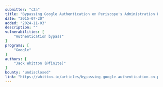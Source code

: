 ```yaml
---
submitter: "c2a"
title: "Bypassing Google Authentication on Periscope's Administration Panel"
date: "2015-07-20"
added: "2024-11-03"
description: ""
vulnerabilities: [
    "Authentication bypass"
]
programs: [
    "Google"
]
authors: [
    "Jack Whitton (@fin1te)"
]
bounty: "undisclosed"
link: "https://whitton.io/articles/bypassing-google-authentication-on-periscopes-admin-panel/"
---
```




